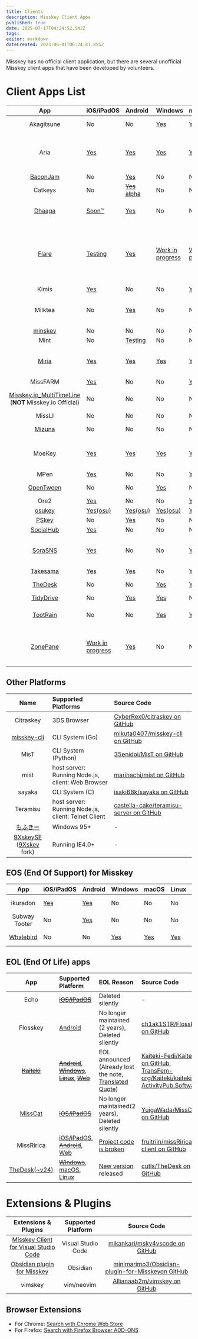 ```yaml
---
title: Clients
description: Misskey Client Apps
published: true
date: 2025-07-17T04:24:52.542Z
tags: 
editor: markdown
dateCreated: 2023-06-01T06:24:41.855Z
---
```


Misskey has no official client application, but there are several unofficial Misskey client apps that have been developed by volunteers.
# Client Apps List
|App|iOS/iPadOS|Android|Windows|macOS|Linux|Web|Language|Source Code|
|:-:|:--|:--|:--|:--|:--|:--|:--|:--|
|Akagitsune|No|No|[Yes](https://github.com/YuzuRyo61/Akagitsune/releases/latest)|[Yes](https://github.com/YuzuRyo61/Akagitsune/releases/latest)|[Yes](https://github.com/YuzuRyo61/Akagitsune/releases/latest)|No|en-US|[YuzuRyo61/Akagitsune on GitHub](https://github.com/YuzuRyo61/Akagitsune)|
|Aria|[Yes](https://apps.apple.com/app/aria-for-misskey/id6499410880)|[Yes](https://play.google.com/store/apps/details?id=com.poppingmoon.aria)|[Yes](https://github.com/poppingmoon/aria/releases/latest)|[Yes](https://apps.apple.com/app/aria-for-misskey/id6499410880)|[Yes](https://snapcraft.io/aria)|No|Based on Misskey supported languages ([Translate](https://crowdin.com/project/aria-for-misskey))|[poppingmoon/aria on GitHub](https://github.com/poppingmoon/aria)|
|[BaconJam](https://96enu-kuroinu.github.io/BaconJamManual/)|No|[Yes](https://play.google.com/store/apps/details?id=com.falhongcha.baconjam&pcampaignid=pcampaignidMKT-Other-global-all-co-prtnr-py-PartBadge-Mar2515-1)|No|No|No|No|ja?|- ([Web Site](https://github.com/96ENU-kuroinu/BaconJamManual))|
|Catkeys|No|~~[Yes](https://play.google.com/store/apps/details?id=com.catpawz.catkeys)~~ [alpha](https://github.com/catpawzz/Catkeys/releases)|No|No|No|No|en?|[catpawzz/Catkeys on GitHub](https://github.com/catpawzz/Catkeys)|
|[Dhaaga](https://suvam.io/dhaaga)|[Soon™](https://github.com/suvam0451/dhaaga/issues/229)|[Yes](https://play.google.com/store/apps/details?id=io.suvam.dhaaga)|No|No|No|No|de, en, id, jp, pl ([Translate](https://github.com/suvam0451/dhaaga/tree/main/apps/mobile/i18n/locales))|[suvam0451/dhaaga on GitHub](https://github.com/suvam0451/dhaaga)|
|[Flare](https://flareapp.moe)|[Testing](https://testflight.apple.com/join/iYP7QZME)|[Yes](https://play.google.com/store/apps/details?id=dev.dimension.flare&pcampaignid=pcampaignidMKT-Other-global-all-co-prtnr-py-PartBadge-Mar2515-1)|[Work in progress](https://github.com/DimensionDev/Flare/pull/620)|[Work in progress](https://github.com/DimensionDev/Flare/pull/620)|No|No|ar, cs, da, de, el, es, fi, fr, it, ja, nl,, no, pl, pt, pt-BR, ro, ru, sv, uk, zh-CN ([Translate](https://crowdin.com/project/flareapp))|[DimensionDev/Flare on GitHub](https://github.com/DimensionDev/Flare)|
|Kimis|[Yes](https://apps.apple.com/app/kimis-a-client-for-misskey/id1667275125)|No|No|[Yes](https://apps.apple.com/app/kimis-a-client-for-misskey/id1667275125)|No|No|en-US|[Lakr233/Kimis on GitHub](https://github.com/Lakr233/Kimis)|
|Milktea|No|[Yes](https://play.google.com/store/apps/details?id=jp.panta.misskeyandroidclient)|No|No|No|No|en-US, ja-JP, zh-CN ([Translate](https://github.com/pantasystem/Milktea/tree/develop/modules))|[pantasystem/Milktea on GitHub](https://github.com/pantasystem/Milktea)|
|[minskey](https://minskey.dyama.net/about/)|No|No|No|No|No|[Yes](https://minskey.dyama.net/)|ja?|[yamader/minskey on GitHub](https://github.com/yamader/minskey)|
|Mint|No|[Testing](https://github.com/sanao1006/Mint/releases)|No|No|No|No|ja-JP|[sanao1006/Mint on GitHub](https://github.com/sanao1006/Mint)|
|[Miria](https://shiosyakeyakini.info/miria_web/index.html)|[Yes](https://apps.apple.com/app/miria/id6449201469)|[Yes](https://play.google.com/store/apps/details?id=info.shiosyakeyakini.miria)|[Yes](https://github.com/shiosyakeyakini-info/miria/releases)|[Yes](https://apps.apple.com/app/miria/id6449201469)|[Yes](https://github.com/shiosyakeyakini-info/miria/releases)|No|ja-KS, ja-OJ, zh, zh-CN ([Translate](https://github.com/shiosyakeyakini-info/miria/issues/164))|[shiosyakeyakini-info/miria on GitHub](https://github.com/shiosyakeyakini-info/miria)
|MissFARM|[Yes](https://apps.apple.com/jp/app/missfarm/id6468420277)|No|No|[Yes](https://apps.apple.com/app/missfarm/id6468420277)|No|No|en|-|
|[Misskey.io_MultiTimeLine](https://misskey.io/@yyya_nico/pages/multi_tl) (**NOT** Misskey.io Official)|No|No|No|No|No|[Yes](https://misskeytimeline.yyya-nico.co)|ja?|[yyya-nico/Misskey.io_MultiTimeline on GitHub](https://github.com/yyya-nico/Misskey.io_MultiTimeline)|
|MissLI|No|No|No|No|No|[Yes](https://uboar.github.io/missli/)|ja?|[uboar/missli on GitHub](https://github.com/uboar/missli)|
|[Mizuna](https://mizuna-project.blossomsarchive.com)|No|No|No|No|No|[Yes](https://mizuna.blossomsarchive.com)|ja-JP?|[MizuiMiduki/Mizuna on GitHub](https://github.com/MizuiMiduki/Mizuna)|
|MoeKey|[Yes](https://github.com/MoeKeyDev/MoeKey/releases)|[Yes](https://github.com/MoeKeyDev/MoeKey/releases)|[Yes](https://github.com/MoeKeyDev/MoeKey/releases)|[Yes](https://github.com/MoeKeyDev/MoeKey/releases)|[Yes](https://github.com/MoeKeyDev/MoeKey/releases)|?|en-US, ja-JP, zh-CN ([Translate](https://crowdin.com/project/moekey))|[MoeKeyDev/MoeKey on GitHub](https://github.com/MoeKeyDev/MoeKey)|
|MPen|[Yes](https://apps.apple.com/jp/app/mpen/id6475402927)|No|No|[Yes](https://apps.apple.com/jp/app/mpen/id6475402927)|No|No|ja?|-|
|[OpenTween](https://www.opentween.org/)|No|No|[Yes](https://github.com/opentween/OpenTween/releases)|No|No|No|ja?|[opentween/OpenTween on GitHub](https://github.com/opentween/OpenTween)|
|Ore2|[Yes](https://apps.apple.com/app/id1107176601)|No|No|[Yes](https://apps.apple.com/app/id1107176601)|No|No|ja-JP?|-|
|[osukey](https://zenn.dev/sim1222/articles/5b289c20545817)|[Yes(osu)](https://github.com/osukey/osukey)|[Yes(osu)](https://github.com/osukey/osukey)|[Yes(osu)](https://github.com/osukey/osukey)|[Yes(osu)](https://github.com/osukey/osukey)|[Yes(osu)](https://github.com/osukey/osukey)|No|ja?| [osukey/osukey on GitHub](https://github.com/osukey/osukey)|
|[PSkey](https://github.com/ibuki2003/pskey/wiki)|No|[Yes](https://play.google.com/store/apps/details?id=dev.fuwa.pskey)|No|No|No|No|ja-JP|[ibuki2003/pskey - GitHub](https://github.com/ibuki2003/pskey)|
|[SocialHub](https://uakihir0.github.io/socialhub/)|[Yes](https://apps.apple.com/jp/app/id1474451582)|No|No|No|No|No|ja?|[uakihir0/SocialHub on GitHub](https://github.com/uakihir0/SocialHub)|
|[SoraSNS](https://mszpro.com/sorasns)|[Yes](https://apps.apple.com/app/id6450969760)|No|No|[Yes](https://apps.apple.com/app/id6450969760)|No|No|fr, ja, kr, es, zh-CN, zh-TW|-|
|[Takesama](https://takesama.com)|[Yes](https://apps.apple.com/app/takesama/id1622199470)|[Yes](https://play.google.com/store/apps/details?id=com.takesama.app)|No|[Yes](https://apps.apple.com/app/takesama/id1622199470)|No|[Yes](https://app.takesama.com)|ja?|-|
|[TheDesk](https://thedesk.top/)|No|No|[Yes](https://github.com/cutls/thedesk-next/releases)|[Yes](https://github.com/cutls/thedesk-next/releases)|[Yes](https://github.com/cutls/thedesk-next/releases)|No|en, ja ([Translate](https://github.com/cutls/thedesk-next/tree/main/locales))|[cutls/thedesk-next on GitHub](https://github.com/cutls/thedesk-next)|
|[TidyDrive](https://96enu-kuroinu.github.io/TidyDriveManual/)|No|[Yes](https://play.google.com/store/apps/details?id=com.falhongcha.tidy_drive)|[Yes](https://96enu.booth.pm/items/6576327)|No|No|No|ja|- ([Web Site](https://github.com/96ENU-kuroinu/TidyDriveManual))|
|[TootRain](https://b123400.net/tootrain)|No|No|[Yes](https://github.com/b123400/tootrain-qt/releases)|[Yes](https://apps.apple.com/us/app/tootrain/id1579538917)|[Yes(Beta)](https://github.com/b123400/tootrain-qt/releases)|No|en, ja ([Translate](https://github.com/b123400/TootRain/tree/master/TweetRain))|[b123400/TootRain on GitHub](https://github.com/b123400/TootRain) / [b123400/tootrain-qt on GitHub](https://github.com/b123400/tootrain-qt)|
|[ZonePane](https://twitpane.com/)|[Work in progress](https://fedibird.com/@takke/114778242057408696)|[Yes](https://play.google.com/store/apps/details?id=com.zonepane)|No|No|No|No|en, es, ja, ko, zh, zh-rHK, zh-rTW ([Translate](https://github.com/takke/TwitPanePublicResource/tree/main/src/main/res))|-|

## Other Platforms
|Name|Supported Platforms|Source Code|
|:-:|:--|:--|
|Citraskey|3DS Browser|[CyberRex0/citraskey on GitHub](https://github.com/CyberRex0/citraskey)|
|[misskey-cli](https://mikuta0407.net/wordpress/index.php/2022/12/16/misskey-cli/)|CLI System (Go)|[mikuta0407/misskey-cli on GitHub](https://github.com/mikuta0407/misskey-cli)|
|MisT|CLI System (Python)|[35enidoi/MisT on GitHub](https://github.com/35enidoi/MisT)|
|mist|host server: Running Node.js, client: Web Browser|[marihachi/mist on GitHub](https://github.com/marihachi/mist)|
|sayaka|CLI System (C)|[isaki68k/sayaka on GitHub](https://github.com/isaki68k/sayaka)|
|Teramisu|host server: Running Node.js, client: Telnet Client|[castella-cake/teramisu-server on GitHub](https://github.com/castella-cake/teramisu-server)|
|[もふきー](http://win2k.org/blog/2023/05/26/2031656/)|Windows 95+|-|
|[9XskeySE](http://9x.tmksoft.net) ([9Xskey](https://9xskey.nekokawa.net) fork)|Running IE4.0+|-|

## EOS (End Of Support) for Misskey
|App|iOS/iPadOS|Android|Windows|macOS|Linux|Web|Source Code|
|:-:|:--|:--|:--|:--|:--|:--|:--|
|ikuradon|~~[Yes](https://expo.dev/@potpro/potproject-ikuradon)~~|~~[Yes](https://expo.dev/@potpro/potproject-ikuradon)~~|No|No|No|No|[potproject/ikuradon on GitHub](https://github.com/potproject/ikuradon)|
|Subway Tooter|No|[Yes](https://play.google.com/store/apps/details?id=jp.juggler.subwaytooter)|No|No|No|No|[tateisu/SubwayTooter on GitHub](https://github.com/tateisu/SubwayTooter)
|[Whalebird](https://whalebird.social/ja)|No|No|[Yes](https://apps.microsoft.com/store/detail/whalebird/9NBW4CSDV5HC) |[Yes](https://apps.apple.com/us/app/whalebird/id6445864587)|[Yes](https://whalebird.social/ja/downloads)|No|[h3poteto/whalebird-desktop on GitHub](https://github.com/h3poteto/whalebird-desktop)|

## EOL (End Of Life) apps 
|App|Supported Platform|EOL Reason|Source Code|
|:-:|:--|:--|:--|
|Echo|~~[iOS/iPadOS](https://apps.apple.com/jp/app/echo/id323813244)~~|Deleted silently|-|
|Flosskey|[Android](https://github.com/ch1ak1STR/Flosskey/releases)|No longer maintained (2 years), Deleted silently|[ch1ak1STR/Flosskey on GitHub](https://github.com/ch1ak1STR/Flosskey)|
|~~[Kaiteki](https://kaiteki.app/)~~|~~[Android](https://kaiteki.app/get/android/)~~, ~~[Windows](https://kaiteki.app/get/windows/)~~, ~~[Linux](https://kaiteki.app/get/linux/)~~, ~~[Web](https://web.kaiteki.app)~~|EOL announced (Already lost the note, [Translated Quote](https://misskey.io/notes/9xz0xbq2k47b03n3))|[Kaiteki-Fedi/Kaiteki on GitHub](https://github.com/Kaiteki-Fedi/Kaiteki/), [TransFem-org/Kaiteki/kaiteki on ActivityPub.Software](https://activitypub.software/TransFem-org/Kaiteki/kaiteki)|
|[MissCat](https://yuiga.dev/misscat/)|~~[iOS/iPadOS](https://apps.apple.com/app/id1505059993)~~|No longer maintained(2 years), Deleted silently|[YuigaWada/MissCat on GitHub](https://github.com/YuigaWada/MissCat)|
|MissRirica|~~[iOS/iPadOS](https://apps.apple.com/app/missririca/id1659214999)~~, ~~[Android](https://play.google.com/store/apps/details?id=space.riinswork.missririca)~~, [Web](http://miss-ririca.vercel.app/)|[Project code is broken](https://misskey.systems/notes/a3z77ukchr)|[fruitriin/missRirica-client on GitHub](https://github.com/fruitriin/missRirica-client)|
|[TheDesk(~v24)](https://thedesk.top/)|~~[Windows](https://www.microsoft.com/store/productId/9P2NDNZ0GWZF)~~, [macOS](https://github.com/cutls/TheDesk/releases), [Linux](https://snapcraft.io/thedesk)|[New version](https://github.com/cutls/thedesk-next) released|[cutls/TheDesk on GitHub](https://github.com/cutls/TheDesk)|

# Extensions & Plugins
|Extensions & Plugins|Supported Platform|Source Code|
|:-:|:-:|:-:|
|[Misskey Client for Visual Studio Code](https://marketplace.visualstudio.com/items?itemName=mikankari.msky4vscode)|Visual Studio Code|[mikankari/msky4vscode on GitHub](https://github.com/mikankari/msky4vscode)|
|[Obsidian plugin for Misskey](https://obsidian.md/plugins?search=Misskey%20Connector)|Obsidian|[minimarimo3/Obsidian-plugin-for-Misskeyon GitHub](https://github.com/minimarimo3/Obsidian-plugin-for-Misskey)
|vimskey|vim/neovim|[Allianaab2m/vimskey on GitHub](https://github.com/Allianaab2m/vimskey)

## Browser Extensions
- For Chrome: [Search with Chrome Web Store](https://chromewebstore.google.com/search/misskey)
- For Firefox: [Search with Firefox Browser ADD-ONS](https://addons.mozilla.org/en/firefox/search/?q=misskey)